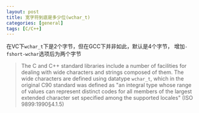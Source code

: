 ```yaml
---
layout: post
title: 宽字符到底是多少位(wchar_t)
categories: [general]
tags: [C/C++]
---
```


在VC下`wchar_t`下是2个字节，但在GCC下并非如此，默认是4个字节，
增加`-fshort-wchar`选项后为两个字节

> The C and C++ standard libraries include a number of facilities for
> dealing with wide characters and strings composed of them. The wide
> characters are defined using datatype `wchar_t`, which in the original
> C90 standard was defined as "an integral type whose range of values can
> represent distinct codes for all members of the largest extended
> character set specified among the supported locales" (ISO 9899:1990§4.1.5)
